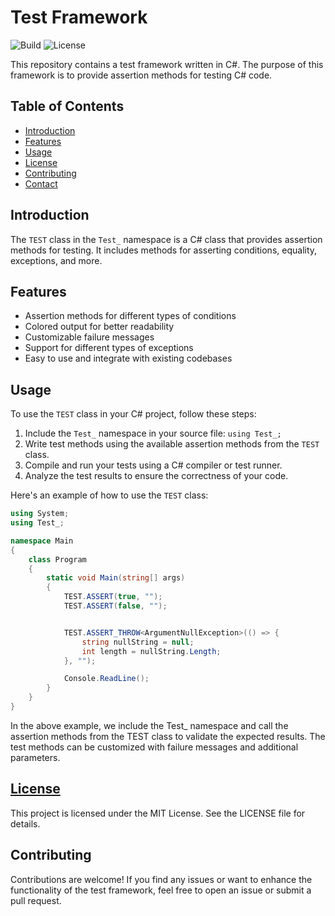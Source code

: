 # Test Framework

![Build](https://img.shields.io/badge/build-passing-brightgreen)
![License](https://img.shields.io/badge/license-MIT-blue)

This repository contains a test framework written in C#. The purpose of this framework is to provide assertion methods for testing C# code.

## Table of Contents

- [Introduction](#introduction)
- [Features](#features)
- [Usage](#usage)
- [License](#license)
- [Contributing](#contributing)
- [Contact](#contact)

## Introduction

The `TEST` class in the `Test_` namespace is a C# class that provides assertion methods for testing. It includes methods for asserting conditions, equality, exceptions, and more.

## Features

- Assertion methods for different types of conditions
- Colored output for better readability
- Customizable failure messages
- Support for different types of exceptions
- Easy to use and integrate with existing codebases

## Usage

To use the `TEST` class in your C# project, follow these steps:

1. Include the `Test_` namespace in your source file: `using Test_;`
2. Write test methods using the available assertion methods from the `TEST` class.
3. Compile and run your tests using a C# compiler or test runner.
4. Analyze the test results to ensure the correctness of your code.

Here's an example of how to use the `TEST` class:

```csharp
using System;
using Test_;

namespace Main
{
    class Program
    {
        static void Main(string[] args)
        {
            TEST.ASSERT(true, "");
            TEST.ASSERT(false, "");


            TEST.ASSERT_THROW<ArgumentNullException>(() => {
                string nullString = null;
                int length = nullString.Length;
            }, "");

            Console.ReadLine();
        }
    }
}
```

In the above example, we include the Test_ namespace and call the assertion methods from the TEST class to validate the expected results. The test methods can be customized with failure messages and additional parameters.

## [License]([https://img.shields.io/badge/license-MIT-blue](https://opensource.org/license/mit/))

This project is licensed under the MIT License. See the LICENSE file for details.

## Contributing

Contributions are welcome! If you find any issues or want to enhance the functionality of the test framework, feel free to open an issue or submit a pull request.
